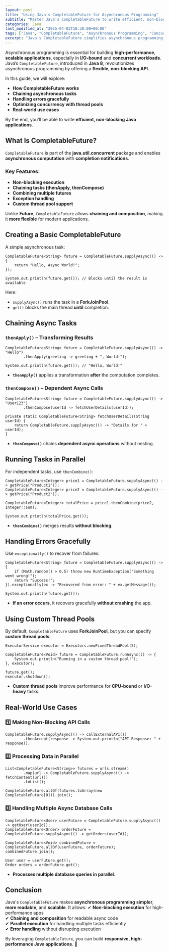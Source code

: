 ```yaml
---
layout: post
title: "Using Java's CompletableFuture for Asynchronous Programming"
subtitle: "Master Java's CompletableFuture to write efficient, non-blocking, and scalable asynchronous code."
categories: Java
last_modified_at: "2025-04-03T10:30:00+00:00"
tags: ["Java", "CompletableFuture", "Asynchronous Programming", "Concurrency", "Multithreading", "Performance Optimization"]
excerpt: "Java's CompletableFuture simplifies asynchronous programming, enabling non-blocking operations and efficient concurrency. Learn how to use CompletableFuture with real-world examples and performance optimizations."
---
```

Asynchronous programming is essential for building **high-performance**, **scalable applications**, especially in **I/O-bound** and **concurrent workloads**. Java’s `CompletableFuture`, introduced in **Java 8**, revolutionizes asynchronous programming by offering a **flexible, non-blocking API**.

In this guide, we will explore:
- **How CompletableFuture works**
- **Chaining asynchronous tasks**
- **Handling errors gracefully**
- **Optimizing concurrency with thread pools**
- **Real-world use cases**

By the end, you'll be able to write **efficient, non-blocking Java applications**.

## What Is CompletableFuture?

`CompletableFuture` is part of the **java.util.concurrent** package and enables **asynchronous computation** with **completion notifications**.

### Key Features:
- **Non-blocking execution**
- **Chaining tasks (thenApply, thenCompose)**
- **Combining multiple futures**
- **Exception handling**
- **Custom thread pool support**

Unlike **Future**, `CompletableFuture` allows **chaining and composition**, making it **more flexible** for modern applications.

## Creating a Basic CompletableFuture

A simple asynchronous task:

```
CompletableFuture<String> future = CompletableFuture.supplyAsync(() -> {
    return "Hello, Async World!";
});

System.out.println(future.get()); // Blocks until the result is available
```

Here:
- `supplyAsync()` runs the task in a **ForkJoinPool**.
- `get()` blocks the main thread **until** completion.

## Chaining Async Tasks

### `thenApply()` – Transforming Results

```
CompletableFuture<String> future = CompletableFuture.supplyAsync(() -> "Hello")
        .thenApply(greeting -> greeting + ", World!");

System.out.println(future.get()); // "Hello, World!"
```

- **`thenApply()`** applies a transformation **after** the computation completes.

### `thenCompose()` – Dependent Async Calls

```
CompletableFuture<String> future = CompletableFuture.supplyAsync(() -> "User123")
        .thenCompose(userId -> fetchUserDetails(userId));

private static CompletableFuture<String> fetchUserDetails(String userId) {
    return CompletableFuture.supplyAsync(() -> "Details for " + userId);
}
```

- **`thenCompose()`** chains **dependent async operations** without nesting.

## Running Tasks in Parallel

For independent tasks, use `thenCombine()`:

```
CompletableFuture<Integer> price1 = CompletableFuture.supplyAsync(() -> getPrice("Product1"));
CompletableFuture<Integer> price2 = CompletableFuture.supplyAsync(() -> getPrice("Product2"));

CompletableFuture<Integer> totalPrice = price1.thenCombine(price2, Integer::sum);

System.out.println(totalPrice.get());
```

- **`thenCombine()`** merges results **without blocking**.

## Handling Errors Gracefully

Use `exceptionally()` to recover from failures:

```
CompletableFuture<String> future = CompletableFuture.supplyAsync(() -> {
    if (Math.random() > 0.5) throw new RuntimeException("Something went wrong!");
    return "Success!";
}).exceptionally(ex -> "Recovered from error: " + ex.getMessage());

System.out.println(future.get());
```

- **If an error occurs**, it recovers gracefully **without crashing** the app.

## Using Custom Thread Pools

By default, `CompletableFuture` uses **ForkJoinPool**, but you can specify **custom thread pools**:

```
ExecutorService executor = Executors.newFixedThreadPool(5);

CompletableFuture<Void> future = CompletableFuture.runAsync(() -> {
    System.out.println("Running in a custom thread pool!");
}, executor);

future.get();
executor.shutdown();
```

- **Custom thread pools** improve performance for **CPU-bound** or **I/O-heavy** tasks.

## Real-World Use Cases

### 1️⃣ Making Non-Blocking API Calls

```
CompletableFuture.supplyAsync(() -> callExternalAPI())
        .thenAccept(response -> System.out.println("API Response: " + response));
```

### 2️⃣ Processing Data in Parallel

```
List<CompletableFuture<String>> futures = urls.stream()
        .map(url -> CompletableFuture.supplyAsync(() -> fetchContent(url)))
        .toList();

CompletableFuture.allOf(futures.toArray(new CompletableFuture[0])).join();
```

### 3️⃣ Handling Multiple Async Database Calls

```
CompletableFuture<User> userFuture = CompletableFuture.supplyAsync(() -> getUser(userId));
CompletableFuture<Order> orderFuture = CompletableFuture.supplyAsync(() -> getOrders(userId));

CompletableFuture<Void> combinedFuture = CompletableFuture.allOf(userFuture, orderFuture);
combinedFuture.join();

User user = userFuture.get();
Order orders = orderFuture.get();
```

- **Processes multiple database queries in parallel**.

## Conclusion

Java's `CompletableFuture` makes **asynchronous programming** **simpler**, **more readable**, and **scalable**. It allows:
✔ **Non-blocking execution** for high-performance apps  
✔ **Chaining and composition** for readable async code  
✔ **Parallel execution** for handling multiple tasks efficiently  
✔ **Error handling** without disrupting execution

By leveraging `CompletableFuture`, you can build **responsive, high-performance Java applications**. 🚀
